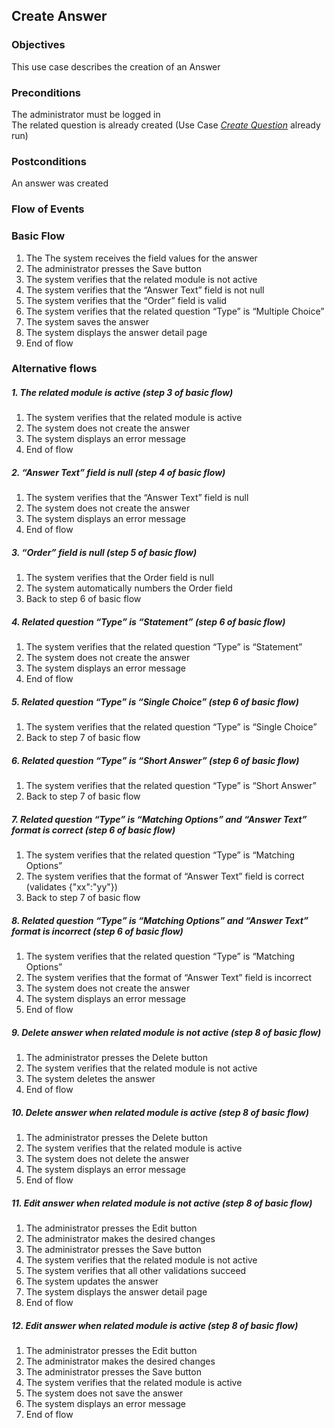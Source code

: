 ## Create Answer

### Objectives 
This use case describes the creation of an Answer

### Preconditions
The administrator must be logged in  
The related question is already created (Use Case [*Create Question*](https://github.com/FieloIncentiveAutomation/fieloelr/blob/feature/elrbackend/doc/UC-ELR-0005-Create%20Question.md) already run)

### Postconditions
An answer was created

### Flow of Events

### Basic Flow
   1. The The system receives the field values for the answer
   2. The administrator presses the Save button
   3. The system verifies that the related module is not active
   4. The system verifies that the “Answer Text” field is not null
   5. The system verifies that the “Order” field is valid
   6. The system verifies that the related question “Type” is “Multiple Choice”
   7. The system saves the answer
   8. The system displays the answer detail page
   9. End of flow

### Alternative flows

##### 1. The related module is active (step 3 of basic flow)
   1. The system verifies that the related module is active
   2. The system does not create the answer
   3. The system displays an error message
   4. End of flow

##### 2. “Answer Text” field is null (step 4 of basic flow)
   1. The system verifies that the “Answer Text” field is null
   2. The system does not create the answer
   3. The system displays an error message
   4. End of flow

##### 3. “Order” field is null (step 5 of basic flow)
   1. The system verifies that the Order field is null
   2. The system automatically numbers the Order field
   3. Back to step 6 of basic flow

##### 4. Related question “Type” is “Statement” (step 6 of basic flow)
   1. The system verifies that the related question “Type” is “Statement”
   2. The system does not create the answer
   3. The system displays an error message
   4. End of flow

##### 5. Related question “Type” is “Single Choice” (step 6 of basic flow)
   1. The system verifies that the related question “Type” is “Single Choice”
   2. Back to step 7 of basic flow

##### 6. Related question “Type” is “Short Answer” (step 6 of basic flow)
   1. The system verifies that the related question “Type” is “Short Answer”
   2. Back to step 7 of basic flow

##### 7. Related question “Type” is “Matching Options” and “Answer Text” format is correct (step 6 of basic flow)
   1. The system verifies that the related question “Type” is “Matching Options”
   2. The system verifies that the format of “Answer Text” field is correct (validates {"xx":"yy"})
   3. Back to step 7 of basic flow

##### 8. Related question “Type” is “Matching Options” and “Answer Text” format is incorrect (step 6 of basic flow)
   1. The system verifies that the related question “Type” is “Matching Options”
   2. The system verifies that the format of “Answer Text” field is incorrect
   3. The system does not create the answer
   4. The system displays an error message
   5. End of flow

##### 9. Delete answer when related module is not active (step 8 of basic flow)
   1. The administrator presses the Delete button
   2. The system verifies that the related module is not active
   3. The system deletes the answer
   4. End of flow

##### 10. Delete answer when related module is active (step 8 of basic flow)
   1. The administrator presses the Delete button
   2. The system verifies that the related module is active
   3. The system does not delete the answer
   4. The system displays an error message
   5. End of flow

##### 11. Edit answer when related module is not active (step 8 of basic flow)
   1. The administrator presses the Edit button
   2. The administrator makes the desired changes 
   3. The administrator presses the Save button
   4. The system verifies that the related module is not active
   5. The system verifies that all other validations succeed
   6. The system updates the answer
   7. The system displays the answer detail page
   8. End of flow

##### 12. Edit answer when related module is active (step 8 of basic flow)
   1. The administrator presses the Edit button
   2. The administrator makes the desired changes 
   3. The administrator presses the Save button
   4. The system verifies that the related module is active
   5. The system does not save the answer
   6. The system displays an error message
   7. End of flow
